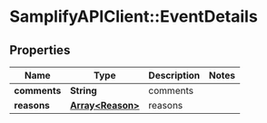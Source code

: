 # SamplifyAPIClient::EventDetails

## Properties
Name | Type | Description | Notes
------------ | ------------- | ------------- | -------------
**comments** | **String** | comments  | 
**reasons** | [**Array&lt;Reason&gt;**](Reason.md) | reasons | 


